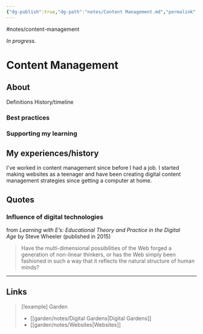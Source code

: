 ```yaml
---
{"dg-publish":true,"dg-path":"notes/Content Management.md","permalink":"/notes/content-management/","created":"2025-02-01T01:57:02.314-05:00","updated":"2025-03-22T22:37:36.603-04:00"}
---
```


#notes/content-management

*In progress.*
# Content Management
## About
Definitions
History/timeline
### Best practices
### Supporting my learning

## My experiences/history
I've worked in content management since before I had a job. I started making websites as a teenager and have been creating digital content management strategies since getting a computer at home. 

## Quotes

### Influence of digital technologies
from _Learning with E’s: Educational Theory and Practice in the Digital Age_ by Steve Wheeler (published in 2015)

> Have the multi-dimensional possibilities of the Web forged a generation of non-linear thinkers, or has the Web simply been fashioned in such a way that it reflects the natural structure of human minds?
---

## Links

> [!example] Garden
> - [[garden/notes/Digital Gardens\|Digital Gardens]]
> - [[garden/notes/Websites\|Websites]]

